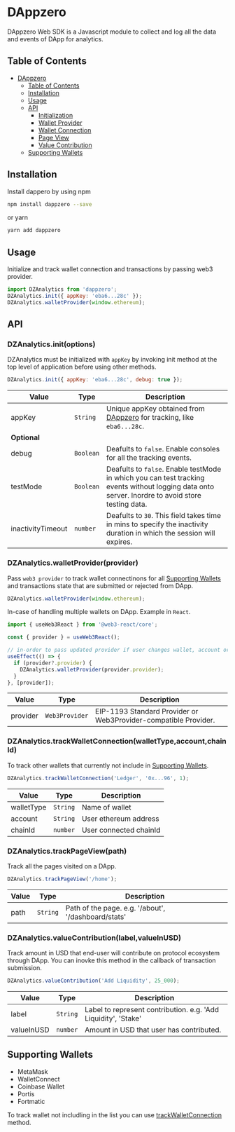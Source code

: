 # DAppzero

DAppzero Web SDK is a Javascript module to collect and log all the data and events of DApp for analytics.

## Table of Contents

- [DAppzero](#dappzero)
  - [Table of Contents](#table-of-contents)
  - [Installation](#installation)
  - [Usage](#usage)
  - [API](#api)
    - [Initialization](#dzanalyticsinitoptions)
    - [Wallet Provider](#dzanalyticswalletproviderprovider)
    - [Wallet Connection](#dzanalyticstrackwalletconnectionwallettypeaccountchainid)
    - [Page View](#dzanalyticstrackpageviewpath)
    - [Value Contribution](#dzanalyticsvaluecontributionlabelvalueinusd)
  - [Supporting Wallets](#supporting-wallets)

## Installation

Install dappero by using npm

```bash
npm install dappzero --save
```

or yarn

```bash
yarn add dappzero
```

## Usage

Initialize and track wallet connection and transactions by passing web3 provider.

```js
import DZAnalytics from 'dappzero';
DZAnalytics.init({ appKey: 'eba6...28c' });
DZAnalytics.walletProvider(window.ethereum);
```

## API

### DZAnalytics.init(options)

DZAnalytics must be initialized with `appKey` by invoking init method at the top level of application before using other methods.

```js
DZAnalytics.init({ appKey: 'eba6...28c', debug: true });
```

<!-- Disable table formatting because Prettier messing it up. -->
<!-- prettier-ignore -->
| Value                   | Type    | Description                                                 |
| ------------------------| --------| ------------------------------------------------------------|
|  appKey                 |`String` | Unique appKey obtained from [DAppzero](http://dappzero.io) for tracking, like `eba6...28c`.|
| **Optional**            | | |
|  debug                  |`Boolean`| Deafults to `false`. Enable consoles for all the tracking events.|
|  testMode               |`Boolean`| Deafults to `false`. Enable testMode in which you can test tracking events without logging data onto server. Inordre to avoid store testing data.|
|  inactivityTimeout      |`number` | Deafults to `30`. This field takes time in mins to specify the inactivity duration in which the session will expires.|

### DZAnalytics.walletProvider(provider)

Pass `web3 provider` to track wallet connectinons for all [Supporting Wallets](#supporting-wallets) and transactions state that are submitted or rejected from DApp.

```js
DZAnalytics.walletProvider(window.ethereum);
```

In-case of handling multiple wallets on DApp. Example in `React`.

```js
import { useWeb3React } from '@web3-react/core';

const { provider } = useWeb3React();

// in-order to pass updated provider if user changes wallet, account or chain.
useEffect(() => {
  if (provider?.provider) {
    DZAnalytics.walletProvider(provider.provider);
  }
}, [provider]);
```

<!-- Disable table formatting because Prettier messing it up. -->
<!-- prettier-ignore -->
| Value         | Type          | Description                                                    |
| --------------| --------------| ---------------------------------------------------------------|
| provider      |`Web3Provider` | EIP-1193 Standard Provider or Web3Provider-compatible Provider.|

### DZAnalytics.trackWalletConnection(walletType,account,chainId)

To track other wallets that currently not include in [Supporting Wallets](#supporting-wallets).

```js
DZAnalytics.trackWalletConnection('Ledger', '0x...96', 1);
```

<!-- Disable table formatting because Prettier messing it up. -->
<!-- prettier-ignore -->
| Value           | Type    | Description                                        |
| ----------------| --------| ---------------------------------------------------|
| walletType      |`String` | Name of wallet |
| account         |`String` | User ethereum address |
| chainId         |`number` | User connected chainId |

### DZAnalytics.trackPageView(path)

Track all the pages visited on a DApp.

```js
DZAnalytics.trackPageView('/home');
```

<!-- Disable table formatting because Prettier messing it up. -->
<!-- prettier-ignore -->
| Value           | Type    | Description                                        |
| ----------------| --------| ---------------------------------------------------|
| path            |`String` | Path of the page. e.g. '/about', '/dashboard/stats'|

### DZAnalytics.valueContribution(label,valueInUSD)

Track amount in USD that end-user will contribute on protocol ecosystem through DApp. You can inovke this method in the callback of transaction submission.

```js
DZAnalytics.valueContribution('Add Liquidity', 25_000);
```

<!-- Disable table formatting because Prettier messing it up. -->
<!-- prettier-ignore -->
| Value           | Type    | Description                                        |
| ----------------| --------| ---------------------------------------------------|
| label           |`String` | Label to represent contribution. e.g. 'Add Liquidity', 'Stake'|
| valueInUSD      |`number` | Amount in USD that user has contributed.           |

## Supporting Wallets

- MetaMask
- WalletConnect
- Coinbase Wallet
- Portis
- Fortmatic

To track wallet not includling in the list you can use [trackWalletConnection](#dzanalyticstrackwalletconnectionwallettypeaccountchainid) method.
